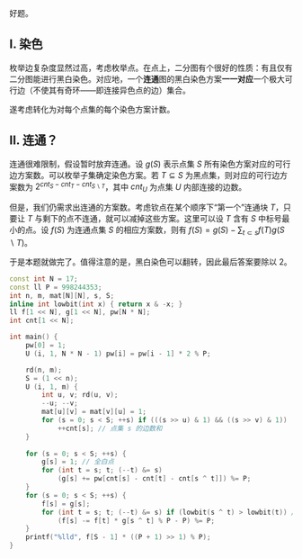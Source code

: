 好题。

## I. 染色

枚举边复杂度显然过高，考虑枚举点。在点上，二分图有个很好的性质：有且仅有二分图能进行黑白染色。对应地，一个**连通**图的黑白染色方案**一一对应**一个极大可行边（不使其有奇环——即连接异色点的边）集合。

遂考虑转化为对每个点集的每个染色方案计数。

## II. 连通？

连通很难限制，假设暂时放弃连通。设 $g(S)$ 表示点集 $S$ 所有染色方案对应的可行边方案数。可以枚举子集确定染色方案。若 $T \subseteq S$ 为黑点集，则对应的可行边方案数为 $\displaystyle 2^{cnt_S-cnt_T-cnt_{S \backslash T}}$，其中 $cnt_U$ 为点集 $U$ 内部连接的边数。

但是，我们仍需求出连通的方案数。考虑钦点在某个顺序下“第一个”连通块 $T$，只要让 $T$ 与剩下的点不连通，就可以减掉这些方案。这里可以设 $T$ 含有 $S$ 中标号最小的点。设 $f(S)$ 为连通点集 $S$ 的相应方案数，则有  $f(S)=g(S)-\sum_{t\subset s}f(T)g(S\backslash T)$。

于是本题就做完了。值得注意的是，黑白染色可以翻转，因此最后答案要除以 $2$。

```cpp
const int N = 17;
const ll P = 998244353;
int n, m, mat[N][N], s, S;
inline int lowbit(int x) { return x & -x; }
ll f[1 << N], g[1 << N], pw[N * N];
int cnt[1 << N];

int main() {
	pw[0] = 1;
	U (i, 1, N * N - 1) pw[i] = pw[i - 1] * 2 % P;

	rd(n, m);
	S = (1 << n);
	U (i, 1, m) {
		int u, v; rd(u, v);
		--u; --v;
		mat[u][v] = mat[v][u] = 1;
		for (s = 0; s < S; ++s) if (((s >> u) & 1) && ((s >> v) & 1))
			++cnt[s]; // 点集 s 的边数和
	}
	
	for (s = 0; s < S; ++s) {
		g[s] = 1; // 全白点
		for (int t = s; t; (--t) &= s)
			(g[s] += pw[cnt[s] - cnt[t] - cnt[s ^ t]]) %= P;
	}
	for (s = 0; s < S; ++s) {
		f[s] = g[s];
		for (int t = s; t; (--t) &= s) if (lowbit(s ^ t) > lowbit(t)) // 钦点 t 是含有标号最小的点的连通块
			(f[s] -= f[t] * g[s ^ t] % P - P) %= P;
	}
	printf("%lld", f[S - 1] * ((P + 1) >> 1) % P);
}
```